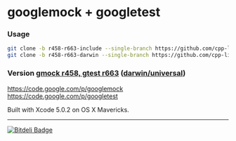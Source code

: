 googlemock + googletest
=====

### Usage

```bash
git clone -b r458-r663-include --single-branch https://github.com/cpp-libs/googlemock-googletest.git ~/gmock+gtest/include
git clone -b r458-r663-darwin --single-branch https://github.com/cpp-libs/googlemock-googletest.git ~/gmock+gtest/lib
```

### Version [gmock r458, gtest r663](https://github.com/cpp-libs/googlemock-googletest/tree/r458-r663-include "rr458-rr663 headers") ([darwin/universal](https://github.com/cpp-libs/googlemock-googletest/tree/r458-r663-darwin "darwin/universal"))

https://code.google.com/p/googlemock
https://code.google.com/p/googletest

Built with Xcode 5.0.2 on OS X Mavericks.

---
[![Bitdeli Badge](https://d2weczhvl823v0.cloudfront.net/cpp-libs/googlemock-googletest/trend.png)](https://bitdeli.com/free "Bitdeli Badge")
